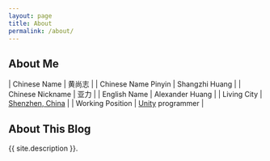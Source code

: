 ```yaml
---
layout: page
title: About
permalink: /about/
---
```


## About Me

| Chinese Name        | 黄尚志           |
| Chinese Name Pinyin | Shangzhi Huang  |
| Chinese Nickname    | 亚力             |
| English Name        | Alexander Huang |
| Living City         | [Shenzhen, China](https://goo.gl/maps/AQmJSzUyLnq9h35P9) |
| Working Position    | [Unity](https://unity.com/) programmer |

## About This Blog

{{ site.description }}.
